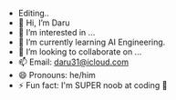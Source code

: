 - Editing..
- 👋 Hi, I’m Daru
- 👀 I’m interested in ...
- 🌱 I’m currently learning AI Engineering. 
- 💞️ I’m looking to collaborate on ...
- 📫 Email: daru31@icloud.com
- 😄 Pronouns: he/him
- ⚡ Fun fact: I'm SUPER noob at coding 👶

<!---
Daru31/Daru31 is a ✨ special ✨ repository because its `README.md` (this file) appears on your GitHub profile.
You can click the Preview link to take a look at your changes.
--->
